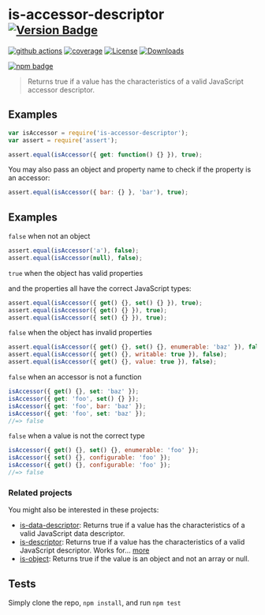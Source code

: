 # is-accessor-descriptor <sup>[![Version Badge][npm-version-svg]][package-url]</sup>

[![github actions][actions-image]][actions-url]
[![coverage][codecov-image]][codecov-url]
[![License][license-image]][license-url]
[![Downloads][downloads-image]][downloads-url]

[![npm badge][npm-badge-png]][package-url]

> Returns true if a value has the characteristics of a valid JavaScript accessor descriptor.

## Examples

```js
var isAccessor = require('is-accessor-descriptor');
var assert = require('assert');

assert.equal(isAccessor({ get: function() {} }), true);
```

You may also pass an object and property name to check if the property is an accessor:

```js
assert.equal(isAccessor({ bar: {} }, 'bar'), true);
```

## Examples

`false` when not an object

```js
assert.equal(isAccessor('a'), false);
assert.equal(isAccessor(null), false);
```

`true` when the object has valid properties

and the properties all have the correct JavaScript types:

```js
assert.equal(isAccessor({ get() {}, set() {} }), true);
assert.equal(isAccessor({ get() {} }), true);
assert.equal(isAccessor({ set() {} }), true);
```

`false` when the object has invalid properties

```js
assert.equal(isAccessor({ get() {}, set() {}, enumerable: 'baz' }), false);
assert.equal(isAccessor({ get() {}, writable: true }), false);
assert.equal(isAccessor({ get() {}, value: true }), false);
```

`false` when an accessor is not a function

```js
isAccessor({ get() {}, set: 'baz' });
isAccessor({ get: 'foo', set() {} });
isAccessor({ get: 'foo', bar: 'baz' });
isAccessor({ get: 'foo', set: 'baz' });
//=> false
```

`false` when a value is not the correct type

```js
isAccessor({ get() {}, set() {}, enumerable: 'foo' });
isAccessor({ set() {}, configurable: 'foo' });
isAccessor({ get() {}, configurable: 'foo' });
//=> false
```

### Related projects

You might also be interested in these projects:

* [is-data-descriptor](https://www.npmjs.com/package/is-data-descriptor): Returns true if a value has the characteristics of a valid JavaScript data descriptor.
* [is-descriptor](https://www.npmjs.com/package/is-descriptor): Returns true if a value has the characteristics of a valid JavaScript descriptor. Works for… [more](https://github.com/inspect-js/is-descriptor)
* [is-object](https://www.npmjs.com/package/is-object): Returns true if the value is an object and not an array or null.

## Tests
Simply clone the repo, `npm install`, and run `npm test`

[package-url]: https://npmjs.org/package/is-accessor-descriptor
[npm-version-svg]: https://versionbadg.es/inspect-js/is-accessor-descriptor.svg
[deps-svg]: https://david-dm.org/inspect-js/is-accessor-descriptor.svg
[deps-url]: https://david-dm.org/inspect-js/is-accessor-descriptor
[dev-deps-svg]: https://david-dm.org/inspect-js/is-accessor-descriptor/dev-status.svg
[dev-deps-url]: https://david-dm.org/inspect-js/is-accessor-descriptor#info=devDependencies
[npm-badge-png]: https://nodei.co/npm/is-accessor-descriptor.png?downloads=true&stars=true
[license-image]: https://img.shields.io/npm/l/is-accessor-descriptor.svg
[license-url]: LICENSE
[downloads-image]: https://img.shields.io/npm/dm/is-accessor-descriptor.svg
[downloads-url]: https://npm-stat.com/charts.html?package=is-accessor-descriptor
[codecov-image]: https://codecov.io/gh/inspect-js/is-accessor-descriptor/branch/main/graphs/badge.svg
[codecov-url]: https://app.codecov.io/gh/inspect-js/is-accessor-descriptor/
[actions-image]: https://img.shields.io/endpoint?url=https://github-actions-badge-u3jn4tfpocch.runkit.sh/inspect-js/is-accessor-descriptor
[actions-url]: https://github.com/inspect-js/is-accessor-descriptor/actions
